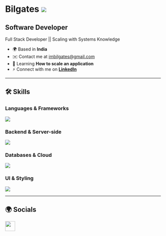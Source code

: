 # Bilgates ![](https://user-images.githubusercontent.com/18350557/176309783-0785949b-9127-417c-8b55-ab5a4333674e.gif)

## **Software Developer**  
Full Stack Developer || Scaling with Systems Knowledge  

- 🌍 Based in **India**  
- ✉️ Contact me at [imbilgates@gmail.com](mailto:imbilgates@gmail.com)  
- 🧠 Learning **How to scale an application**  
- ⚡ Connect with me on **[LinkedIn](https://www.linkedin.com/in/Imbilgates/)**  

---

## **🛠 Skills**  

### **Languages & Frameworks**  
<p align="left">
  <img src="https://go-skill-icons.vercel.app/api/icons?i=js,typescript,java,react,nextjs,reactnative" />
</p>

### **Backend & Server-side**  
<p align="left">
  <img src="https://go-skill-icons.vercel.app/api/icons?i=nodejs,express,spring,vite" />
</p>

### **Databases & Cloud**  
<p align="left">
  <img src="https://go-skill-icons.vercel.app/api/icons?i=mongodb,mysql,postgresql,firebase" />
</p>

### **UI & Styling**  
<p align="left">
  <img src="https://go-skill-icons.vercel.app/api/icons?i=tailwind,bootstrap,shadcn,materialui" />
</p>

---

## **🌍 Socials**  
<a href="https://www.linkedin.com/in/Imbilgates/" target="_blank" rel="noreferrer">
  <img src="https://raw.githubusercontent.com/danielcranney/readme-generator/main/public/icons/socials/linkedin.svg" width="32" height="32" />
</a>  
